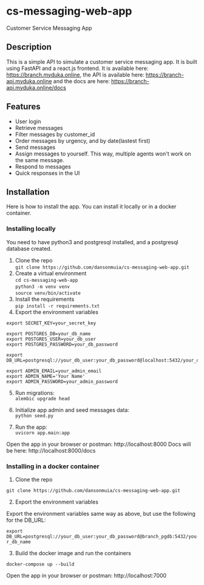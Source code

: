 # cs-messaging-web-app
Customer Service Messaging App

## Description
This is a simple API to simulate a customer service messaging app. It is built using FastAPI and a react.js frontend.
It is available here: https://branch.myduka.online, the API is available here: https://branch-api.myduka.online and the docs are here: https://branch-api.myduka.online/docs

## Features

- User login
- Retrieve messages
- Filter messages by customer_id
- Order messages by urgency, and by date(lastest first)
- Send messages
- Assign messages to yourself. This way, multiple agents won't work on the same message.
- Respond to messages
- Quick responses in the UI

## Installation

Here is how to install the app. You can install it locally or in a docker container.

### Installing locally

You need to have python3 and postgresql installed, and a postgresql database created.

1. Clone the repo  
`git clone https://github.com/dansonmuia/cs-messaging-web-app.git`
2. Create a virtual environment  
`cd cs-messaging-web-app`  
`python3 -m venv venv`  
`source venv/bin/activate`  
3. Install the requirements  
`pip install -r requirements.txt`  
4. Export the environment variables  

````
export SECRET_KEY=your_secret_key

export POSTGRES_DB=your_db_name
export POSTGRES_USER=your_db_user
export POSTGRES_PASSWORD=your_db_password

export DB_URL=postgresql://your_db_user:your_db_password@localhost:5432/your_db_name

export ADMIN_EMAIL=your_admin_email
export ADMIN_NAME='Your Name'
export ADMIN_PASSWORD=your_admin_password
````

5. Run migrations:  
`alembic upgrade head`  

6. Initialize app admin and seed messages data:  
`python seed.py`  

7. Run the app:  
`uvicorn app.main:app`  

Open the app in your browser or postman: http://localhost:8000
Docs will be here: http://localhost:8000/docs

### Installing in a docker container

1. Clone the repo  

`git clone https://github.com/dansonmuia/cs-messaging-web-app.git`  

2. Export the environment variables  

Export the environment variables same way as above, but use the following for the DB_URL:  

`export DB_URL=postgresql://your_db_user:your_db_password@branch_pgdb:5432/your_db_name`  

3. Build the docker image and run the containers  

`docker-compose up --build`  

Open the app in your browser or postman: http://localhost:7000

